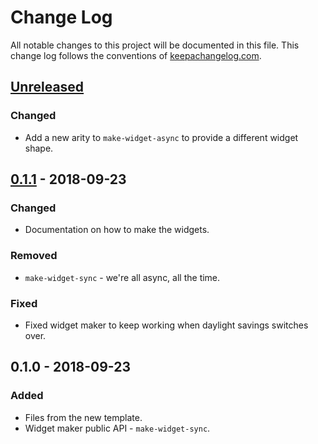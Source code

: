 # Change Log
All notable changes to this project will be documented in this file. This change log follows the conventions of [keepachangelog.com](http://keepachangelog.com/).

## [Unreleased]
### Changed
- Add a new arity to `make-widget-async` to provide a different widget shape.

## [0.1.1] - 2018-09-23
### Changed
- Documentation on how to make the widgets.

### Removed
- `make-widget-sync` - we're all async, all the time.

### Fixed
- Fixed widget maker to keep working when daylight savings switches over.

## 0.1.0 - 2018-09-23
### Added
- Files from the new template.
- Widget maker public API - `make-widget-sync`.

[Unreleased]: https://github.com/your-name/jar-graph/compare/0.1.1...HEAD
[0.1.1]: https://github.com/your-name/jar-graph/compare/0.1.0...0.1.1
